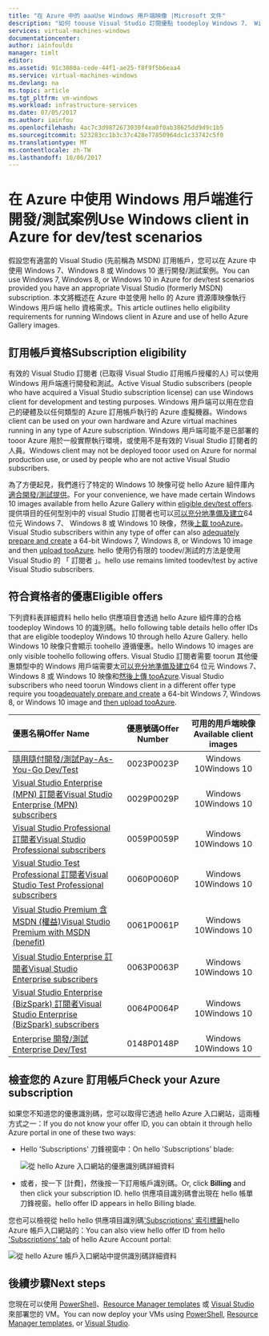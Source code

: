```yaml
---
title: "在 Azure 中的 aaaUse Windows 用戶端映像 |Microsoft 文件"
description: "如何 toouse Visual Studio 訂閱優點 toodeploy Windows 7、 Windows 8 或 Windows 10 在 Azure 中開發/測試案例"
services: virtual-machines-windows
documentationcenter: 
author: iainfoulds
manager: timlt
editor: 
ms.assetid: 91c3880a-cede-44f1-ae25-f8f9f5b6eaa4
ms.service: virtual-machines-windows
ms.devlang: na
ms.topic: article
ms.tgt_pltfrm: vm-windows
ms.workload: infrastructure-services
ms.date: 07/05/2017
ms.author: iainfou
ms.openlocfilehash: 4ac7c3d9872673030f4ea0f0ab38625dd9d9c1b5
ms.sourcegitcommit: 523283cc1b3c37c428e77850964dc1c33742c5f0
ms.translationtype: MT
ms.contentlocale: zh-TW
ms.lasthandoff: 10/06/2017
---
```

# <a name="use-windows-client-in-azure-for-devtest-scenarios"></a><span data-ttu-id="fb23b-103">在 Azure 中使用 Windows 用戶端進行開發/測試案例</span><span class="sxs-lookup"><span data-stu-id="fb23b-103">Use Windows client in Azure for dev/test scenarios</span></span>
<span data-ttu-id="fb23b-104">假設您有適當的 Visual Studio (先前稱為 MSDN) 訂用帳戶，您可以在 Azure 中使用 Windows 7、Windows 8 或 Windows 10 進行開發/測試案例。</span><span class="sxs-lookup"><span data-stu-id="fb23b-104">You can use Windows 7, Windows 8, or Windows 10 in Azure for dev/test scenarios provided you have an appropriate Visual Studio (formerly MSDN) subscription.</span></span> <span data-ttu-id="fb23b-105">本文將概述在 Azure 中並使用 hello 的 Azure 資源庫映像執行 Windows 用戶端 hello 資格需求。</span><span class="sxs-lookup"><span data-stu-id="fb23b-105">This article outlines hello eligibility requirements for running Windows client in Azure and use of hello Azure Gallery images.</span></span>

## <a name="subscription-eligibility"></a><span data-ttu-id="fb23b-106">訂用帳戶資格</span><span class="sxs-lookup"><span data-stu-id="fb23b-106">Subscription eligibility</span></span>
<span data-ttu-id="fb23b-107">有效的 Visual Studio 訂閱者 (已取得 Visual Studio 訂用帳戶授權的人) 可以使用 Windows 用戶端進行開發和測試。</span><span class="sxs-lookup"><span data-stu-id="fb23b-107">Active Visual Studio subscribers (people who have acquired a Visual Studio subscription license) can use Windows client for development and testing purposes.</span></span> <span data-ttu-id="fb23b-108">Windows 用戶端可以用在您自己的硬體及以任何類型的 Azure 訂用帳戶執行的 Azure 虛擬機器。</span><span class="sxs-lookup"><span data-stu-id="fb23b-108">Windows client can be used on your own hardware and Azure virtual machines running in any type of Azure subscription.</span></span> <span data-ttu-id="fb23b-109">Windows 用戶端可能不是已部署的 tooor Azure 用於一般實際執行環境，或使用不是有效的 Visual Studio 訂閱者的人員。</span><span class="sxs-lookup"><span data-stu-id="fb23b-109">Windows client may not be deployed tooor used on Azure for normal production use, or used by people who are not active Visual Studio subscribers.</span></span>

<span data-ttu-id="fb23b-110">為了方便起見，我們進行了特定的 Windows 10 映像可從 hello Azure 組件庫內[適合開發/測試提供](#eligible-offers)。</span><span class="sxs-lookup"><span data-stu-id="fb23b-110">For your convenience, we have made certain Windows 10 images available from hello Azure Gallery within [eligible dev/test offers](#eligible-offers).</span></span> <span data-ttu-id="fb23b-111">提供項目的任何型別中的 visual Studio 訂閱者也可以[可以充分地準備及建立](prepare-for-upload-vhd-image.md)64 位元 Windows 7、 Windows 8 或 Windows 10 映像，然後[上載 tooAzure](upload-generalized-managed.md)。</span><span class="sxs-lookup"><span data-stu-id="fb23b-111">Visual Studio subscribers within any type of offer can also [adequately prepare and create](prepare-for-upload-vhd-image.md) a 64-bit Windows 7, Windows 8, or Windows 10 image and then [upload tooAzure](upload-generalized-managed.md).</span></span> <span data-ttu-id="fb23b-112">hello 使用仍有限的 toodev/測試的方法是使用 Visual Studio 的 「 訂閱者 」。</span><span class="sxs-lookup"><span data-stu-id="fb23b-112">hello use remains limited toodev/test by active Visual Studio subscribers.</span></span>

## <a name="eligible-offers"></a><span data-ttu-id="fb23b-113">符合資格者的優惠</span><span class="sxs-lookup"><span data-stu-id="fb23b-113">Eligible offers</span></span>
<span data-ttu-id="fb23b-114">下列資料表詳細資料 hello hello 供應項目會透過 hello Azure 組件庫的合格 toodeploy Windows 10 的識別碼。</span><span class="sxs-lookup"><span data-stu-id="fb23b-114">hello following table details hello offer IDs that are eligible toodeploy Windows 10 through hello Azure Gallery.</span></span> <span data-ttu-id="fb23b-115">hello Windows 10 映像只會顯示 toohello 遵循優惠。</span><span class="sxs-lookup"><span data-stu-id="fb23b-115">hello Windows 10 images are only visible toohello following offers.</span></span> <span data-ttu-id="fb23b-116">Visual Studio 訂閱者需要 toorun 其他優惠類型中的 Windows 用戶端需要太[可以充分地準備及建立](prepare-for-upload-vhd-image.md)64 位元 Windows 7、 Windows 8 或 Windows 10 映像和[然後上傳 tooAzure](upload-generalized-managed.md).</span><span class="sxs-lookup"><span data-stu-id="fb23b-116">Visual Studio subscribers who need toorun Windows client in a different offer type require you too[adequately prepare and create](prepare-for-upload-vhd-image.md) a 64-bit Windows 7, Windows 8, or Windows 10 image and [then upload tooAzure](upload-generalized-managed.md).</span></span>

| <span data-ttu-id="fb23b-117">優惠名稱</span><span class="sxs-lookup"><span data-stu-id="fb23b-117">Offer Name</span></span> | <span data-ttu-id="fb23b-118">優惠號碼</span><span class="sxs-lookup"><span data-stu-id="fb23b-118">Offer Number</span></span> | <span data-ttu-id="fb23b-119">可用的用戶端映像</span><span class="sxs-lookup"><span data-stu-id="fb23b-119">Available client images</span></span> |
|:--- |:---:|:---:|
| [<span data-ttu-id="fb23b-120">隨用隨付開發/測試</span><span class="sxs-lookup"><span data-stu-id="fb23b-120">Pay-As-You-Go Dev/Test</span></span>](https://azure.microsoft.com/offers/ms-azr-0023p/) |<span data-ttu-id="fb23b-121">0023P</span><span class="sxs-lookup"><span data-stu-id="fb23b-121">0023P</span></span> |<span data-ttu-id="fb23b-122">Windows 10</span><span class="sxs-lookup"><span data-stu-id="fb23b-122">Windows 10</span></span> |
| [<span data-ttu-id="fb23b-123">Visual Studio Enterprise (MPN) 訂閱者</span><span class="sxs-lookup"><span data-stu-id="fb23b-123">Visual Studio Enterprise (MPN) subscribers</span></span>](https://azure.microsoft.com/offers/ms-azr-0029p/) |<span data-ttu-id="fb23b-124">0029P</span><span class="sxs-lookup"><span data-stu-id="fb23b-124">0029P</span></span> |<span data-ttu-id="fb23b-125">Windows 10</span><span class="sxs-lookup"><span data-stu-id="fb23b-125">Windows 10</span></span> |
| [<span data-ttu-id="fb23b-126">Visual Studio Professional 訂閱者</span><span class="sxs-lookup"><span data-stu-id="fb23b-126">Visual Studio Professional subscribers</span></span>](https://azure.microsoft.com/offers/ms-azr-0059p/) |<span data-ttu-id="fb23b-127">0059P</span><span class="sxs-lookup"><span data-stu-id="fb23b-127">0059P</span></span> |<span data-ttu-id="fb23b-128">Windows 10</span><span class="sxs-lookup"><span data-stu-id="fb23b-128">Windows 10</span></span> |
| [<span data-ttu-id="fb23b-129">Visual Studio Test Professional 訂閱者</span><span class="sxs-lookup"><span data-stu-id="fb23b-129">Visual Studio Test Professional subscribers</span></span>](https://azure.microsoft.com/offers/ms-azr-0060p/) |<span data-ttu-id="fb23b-130">0060P</span><span class="sxs-lookup"><span data-stu-id="fb23b-130">0060P</span></span> |<span data-ttu-id="fb23b-131">Windows 10</span><span class="sxs-lookup"><span data-stu-id="fb23b-131">Windows 10</span></span> |
| [<span data-ttu-id="fb23b-132">Visual Studio Premium 含 MSDN (權益)</span><span class="sxs-lookup"><span data-stu-id="fb23b-132">Visual Studio Premium with MSDN (benefit)</span></span>](https://azure.microsoft.com/offers/ms-azr-0061p/) |<span data-ttu-id="fb23b-133">0061P</span><span class="sxs-lookup"><span data-stu-id="fb23b-133">0061P</span></span> |<span data-ttu-id="fb23b-134">Windows 10</span><span class="sxs-lookup"><span data-stu-id="fb23b-134">Windows 10</span></span> |
| [<span data-ttu-id="fb23b-135">Visual Studio Enterprise 訂閱者</span><span class="sxs-lookup"><span data-stu-id="fb23b-135">Visual Studio Enterprise subscribers</span></span>](https://azure.microsoft.com/offers/ms-azr-0063p/) |<span data-ttu-id="fb23b-136">0063P</span><span class="sxs-lookup"><span data-stu-id="fb23b-136">0063P</span></span> |<span data-ttu-id="fb23b-137">Windows 10</span><span class="sxs-lookup"><span data-stu-id="fb23b-137">Windows 10</span></span> |
| [<span data-ttu-id="fb23b-138">Visual Studio Enterprise (BizSpark) 訂閱者</span><span class="sxs-lookup"><span data-stu-id="fb23b-138">Visual Studio Enterprise (BizSpark) subscribers</span></span>](https://azure.microsoft.com/offers/ms-azr-0064p/) |<span data-ttu-id="fb23b-139">0064P</span><span class="sxs-lookup"><span data-stu-id="fb23b-139">0064P</span></span> |<span data-ttu-id="fb23b-140">Windows 10</span><span class="sxs-lookup"><span data-stu-id="fb23b-140">Windows 10</span></span> |
| [<span data-ttu-id="fb23b-141">Enterprise 開發/測試</span><span class="sxs-lookup"><span data-stu-id="fb23b-141">Enterprise Dev/Test</span></span>](https://azure.microsoft.com/ofers/ms-azr-0148p/) |<span data-ttu-id="fb23b-142">0148P</span><span class="sxs-lookup"><span data-stu-id="fb23b-142">0148P</span></span> |<span data-ttu-id="fb23b-143">Windows 10</span><span class="sxs-lookup"><span data-stu-id="fb23b-143">Windows 10</span></span> |

## <a name="check-your-azure-subscription"></a><span data-ttu-id="fb23b-144">檢查您的 Azure 訂用帳戶</span><span class="sxs-lookup"><span data-stu-id="fb23b-144">Check your Azure subscription</span></span>
<span data-ttu-id="fb23b-145">如果您不知道您的優惠識別碼，您可以取得它透過 hello Azure 入口網站，這兩種方式之一：</span><span class="sxs-lookup"><span data-stu-id="fb23b-145">If you do not know your offer ID, you can obtain it through hello Azure portal in one of these two ways:</span></span>  

- <span data-ttu-id="fb23b-146">Hello 'Subscriptions' 刀鋒視窗中：</span><span class="sxs-lookup"><span data-stu-id="fb23b-146">On hello 'Subscriptions' blade:</span></span>

  ![從 hello Azure 入口網站的優惠識別碼詳細資料](./media/client-images/offer-id-azure-portal.png) 

- <span data-ttu-id="fb23b-148">或者，按一下 [計費]，然後按一下訂用帳戶識別碼。</span><span class="sxs-lookup"><span data-stu-id="fb23b-148">Or, click **Billing** and then click your subscription ID.</span></span> <span data-ttu-id="fb23b-149">hello 供應項目識別碼會出現在 hello 帳單 刀鋒視窗。</span><span class="sxs-lookup"><span data-stu-id="fb23b-149">hello offer ID appears in hello Billing blade.</span></span>

<span data-ttu-id="fb23b-150">您也可以檢視從 hello hello 供應項目識別碼['Subscriptions' 索引標籤](http://account.windowsazure.com/Subscriptions)hello Azure 帳戶入口網站的：</span><span class="sxs-lookup"><span data-stu-id="fb23b-150">You can also view hello offer ID from hello ['Subscriptions' tab](http://account.windowsazure.com/Subscriptions) of hello Azure Account portal:</span></span>

![從 hello Azure 帳戶入口網站中提供識別碼詳細資料](./media/client-images/offer-id-azure-account-portal.png) 

## <a name="next-steps"></a><span data-ttu-id="fb23b-152">後續步驟</span><span class="sxs-lookup"><span data-stu-id="fb23b-152">Next steps</span></span>
<span data-ttu-id="fb23b-153">您現在可以使用 [PowerShell](quick-create-powershell.md)、[Resource Manager templates](ps-template.md) 或 [Visual Studio](../../vs-azure-tools-resource-groups-deployment-projects-create-deploy.md) 來部署您的 VM。</span><span class="sxs-lookup"><span data-stu-id="fb23b-153">You can now deploy your VMs using [PowerShell](quick-create-powershell.md), [Resource Manager templates](ps-template.md), or [Visual Studio](../../vs-azure-tools-resource-groups-deployment-projects-create-deploy.md).</span></span>

